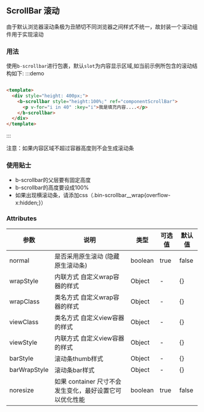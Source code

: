 ## ScrollBar 滚动

由于默认浏览器滚动条极为丑陋切不同浏览器之间样式不统一，故封装一个滚动组件用于实现滚动

### 用法

使用`b-scrollbar`进行包裹，默认`slot`为内容显示区域,如当前示例所包含的滚动结构如下:
:::demo

```html

<template>
  <div style="height: 400px;">
    <b-scrollbar style="height:100%;" ref="componentScrollBar">
      <p v-for="i in 40" :key="i">我是填充内容....</p>
    </b-scrollbar>
  </div>
</template>
```

:::

注意：如果内容区域不超过容器高度则不会生成滚动条

### 使用贴士

- b-scrollbar的父层要有固定高度
- b-scrollbar的高度要设成100%
- 如果出现横滚动条，请添加css（.bin-scrollbar__wrap{overflow-x:hidden;}）

### Attributes

| 参数      | 说明    | 类型      | 可选值       | 默认值   |
|---------- |-------- |---------- |-------------  |-------- |
| normal    | 是否采用原生滚动 (隐藏原生滚动条)  | boolean    | true | false   |
| wrapStyle    | 内联方式 自定义wrap容器的样式  | Object    | - | {}   |
| wrapClass    | 类名方式 自定义wrap容器的样式  | Object    | - | {}   |
| viewClass    | 类名方式 自定义view容器的样式  | Object    | - | {}   |
| viewStyle    | 内联方式 自定义view容器的样式  | Object    | - | {}   |
| barStyle    | 滚动条thumb样式  | Object    | - | {}   |
| barWrapStyle    | 滚动条bar样式  | Object    | - | {}   |
| noresize    | 如果 container 尺寸不会发生变化，最好设置它可以优化性能  | boolean    | true | false   |


